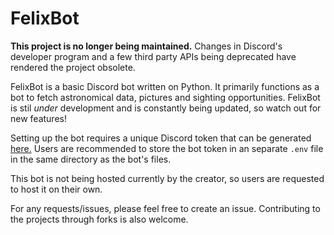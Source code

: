 # FelixBot

**This project is no longer being maintained.** Changes in Discord's developer program and a few third party APIs being deprecated have rendered the project obsolete.  

FelixBot is a basic Discord bot written on Python. It primarily functions as a bot to fetch astronomical data, pictures and sighting opportunities. FelixBot is stil *under* development and is constantly 
being updated, so watch out for new features!

Setting up the bot requires a unique Discord token that can be generated [here.](https://discord.com/developers/applications) Users are recommended to store the bot token in an separate `.env` file in the same directory as the bot's files.

This bot is not being hosted currently by the creator, so users are requested to host it on their own. 

For any requests/issues, please feel free to create an issue. Contributing to the projects through forks is also welcome.
